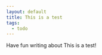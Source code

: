```yaml
---
layout: default
title: This is a test
tags:
  - todo
---
```


Have fun writing about This is a test!
